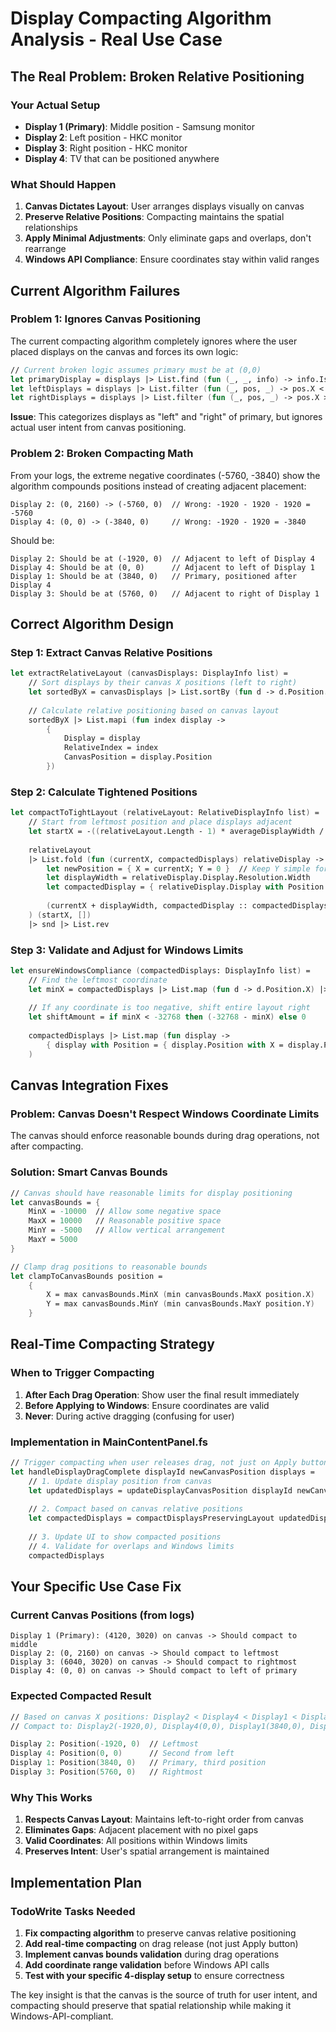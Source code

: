 # Display Compacting Algorithm Analysis - Real Use Case

## The Real Problem: Broken Relative Positioning

### Your Actual Setup
- **Display 1 (Primary)**: Middle position - Samsung monitor
- **Display 2**: Left position - HKC monitor  
- **Display 3**: Right position - HKC monitor
- **Display 4**: TV that can be positioned anywhere

### What Should Happen
1. **Canvas Dictates Layout**: User arranges displays visually on canvas
2. **Preserve Relative Positions**: Compacting maintains the spatial relationships
3. **Apply Minimal Adjustments**: Only eliminate gaps and overlaps, don't rearrange
4. **Windows API Compliance**: Ensure coordinates stay within valid ranges

## Current Algorithm Failures

### Problem 1: Ignores Canvas Positioning
The current compacting algorithm completely ignores where the user placed displays on the canvas and forces its own logic:

```fsharp
// Current broken logic assumes primary must be at (0,0)
let primaryDisplay = displays |> List.find (fun (_, _, info) -> info.IsPrimary)
let leftDisplays = displays |> List.filter (fun (_, pos, _) -> pos.X < primaryPos.X)
let rightDisplays = displays |> List.filter (fun (_, pos, _) -> pos.X > primaryPos.X)
```

**Issue**: This categorizes displays as "left" and "right" of primary, but ignores actual user intent from canvas positioning.

### Problem 2: Broken Compacting Math
From your logs, the extreme negative coordinates (-5760, -3840) show the algorithm compounds positions instead of creating adjacent placement:

```
Display 2: (0, 2160) -> (-5760, 0)  // Wrong: -1920 - 1920 - 1920 = -5760
Display 4: (0, 0) -> (-3840, 0)     // Wrong: -1920 - 1920 = -3840
```

Should be:
```
Display 2: Should be at (-1920, 0)  // Adjacent to left of Display 4
Display 4: Should be at (0, 0)      // Adjacent to left of Display 1  
Display 1: Should be at (3840, 0)   // Primary, positioned after Display 4
Display 3: Should be at (5760, 0)   // Adjacent to right of Display 1
```

## Correct Algorithm Design

### Step 1: Extract Canvas Relative Positions
```fsharp
let extractRelativeLayout (canvasDisplays: DisplayInfo list) =
    // Sort displays by their canvas X positions (left to right)
    let sortedByX = canvasDisplays |> List.sortBy (fun d -> d.Position.X)
    
    // Calculate relative positioning based on canvas layout
    sortedByX |> List.mapi (fun index display -> 
        {
            Display = display
            RelativeIndex = index
            CanvasPosition = display.Position
        })
```

### Step 2: Calculate Tightened Positions
```fsharp
let compactToTightLayout (relativeLayout: RelativeDisplayInfo list) =
    // Start from leftmost position and place displays adjacent
    let startX = -((relativeLayout.Length - 1) * averageDisplayWidth / 2)  // Center the group
    
    relativeLayout 
    |> List.fold (fun (currentX, compactedDisplays) relativeDisplay ->
        let newPosition = { X = currentX; Y = 0 }  // Keep Y simple for now
        let displayWidth = relativeDisplay.Display.Resolution.Width
        let compactedDisplay = { relativeDisplay.Display with Position = newPosition }
        
        (currentX + displayWidth, compactedDisplay :: compactedDisplays)
    ) (startX, [])
    |> snd |> List.rev
```

### Step 3: Validate and Adjust for Windows Limits
```fsharp
let ensureWindowsCompliance (compactedDisplays: DisplayInfo list) =
    // Find the leftmost coordinate
    let minX = compactedDisplays |> List.map (fun d -> d.Position.X) |> List.min
    
    // If any coordinate is too negative, shift entire layout right
    let shiftAmount = if minX < -32768 then (-32768 - minX) else 0
    
    compactedDisplays |> List.map (fun display ->
        { display with Position = { display.Position with X = display.Position.X + shiftAmount } }
    )
```

## Canvas Integration Fixes

### Problem: Canvas Doesn't Respect Windows Coordinate Limits
The canvas should enforce reasonable bounds during drag operations, not after compacting.

### Solution: Smart Canvas Bounds
```fsharp
// Canvas should have reasonable limits for display positioning
let canvasBounds = {
    MinX = -10000  // Allow some negative space
    MaxX = 10000   // Reasonable positive space  
    MinY = -5000   // Allow vertical arrangement
    MaxY = 5000
}

// Clamp drag positions to reasonable bounds
let clampToCanvasBounds position =
    {
        X = max canvasBounds.MinX (min canvasBounds.MaxX position.X)
        Y = max canvasBounds.MinY (min canvasBounds.MaxY position.Y)  
    }
```

## Real-Time Compacting Strategy

### When to Trigger Compacting
1. **After Each Drag Operation**: Show user the final result immediately
2. **Before Applying to Windows**: Ensure coordinates are valid
3. **Never**: During active dragging (confusing for user)

### Implementation in MainContentPanel.fs
```fsharp
// Trigger compacting when user releases drag, not just on Apply button
let handleDisplayDragComplete displayId newCanvasPosition displays =
    // 1. Update display position from canvas
    let updatedDisplays = updateDisplayCanvasPosition displayId newCanvasPosition displays
    
    // 2. Compact based on canvas relative positions  
    let compactedDisplays = compactDisplaysPreservingLayout updatedDisplays
    
    // 3. Update UI to show compacted positions
    // 4. Validate for overlaps and Windows limits
    compactedDisplays
```

## Your Specific Use Case Fix

### Current Canvas Positions (from logs)
```
Display 1 (Primary): (4120, 3020) on canvas -> Should compact to middle
Display 2: (0, 2160) on canvas -> Should compact to leftmost  
Display 3: (6040, 3020) on canvas -> Should compact to rightmost
Display 4: (0, 0) on canvas -> Should compact to left of primary
```

### Expected Compacted Result
```fsharp
// Based on canvas X positions: Display2 < Display4 < Display1 < Display3
// Compact to: Display2(-1920,0), Display4(0,0), Display1(3840,0), Display3(5760,0)

Display 2: Position(-1920, 0)  // Leftmost
Display 4: Position(0, 0)      // Second from left  
Display 1: Position(3840, 0)   // Primary, third position
Display 3: Position(5760, 0)   // Rightmost
```

### Why This Works
1. **Respects Canvas Layout**: Maintains left-to-right order from canvas
2. **Eliminates Gaps**: Adjacent placement with no pixel gaps
3. **Valid Coordinates**: All positions within Windows limits
4. **Preserves Intent**: User's spatial arrangement is maintained

## Implementation Plan

### TodoWrite Tasks Needed
1. **Fix compacting algorithm** to preserve canvas relative positioning
2. **Add real-time compacting** on drag release (not just Apply button)
3. **Implement canvas bounds validation** during drag operations
4. **Add coordinate range validation** before Windows API calls
5. **Test with your specific 4-display setup** to ensure correctness

The key insight is that the canvas is the source of truth for user intent, and compacting should preserve that spatial relationship while making it Windows-API-compliant.